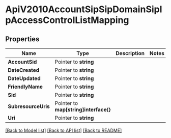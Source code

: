 # ApiV2010AccountSipSipDomainSipIpAccessControlListMapping

## Properties

Name | Type | Description | Notes
------------ | ------------- | ------------- | -------------
**AccountSid** | Pointer to **string** |  |
**DateCreated** | Pointer to **string** |  |
**DateUpdated** | Pointer to **string** |  |
**FriendlyName** | Pointer to **string** |  |
**Sid** | Pointer to **string** |  |
**SubresourceUris** | Pointer to **map[string]interface{}** |  |
**Uri** | Pointer to **string** |  |

[[Back to Model list]](../README.md#documentation-for-models) [[Back to API list]](../README.md#documentation-for-api-endpoints) [[Back to README]](../README.md)


